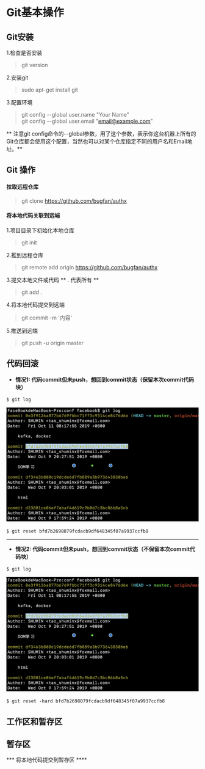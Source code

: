 # Git基本操作

## Git安装
1.检查是否安装
> git version

2.安装git
>sudo apt-get install git

3.配置环境
> git config --global user.name "Your Name"<br>
> git config --global user.email "email@example.com"<br>

** 注意git config命令的--global参数，用了这个参数，表示你这台机器上所有的Git仓库都会使用这个配置，当然也可以对某个仓库指定不同的用户名和Email地址。** <br> 

## Git 操作

#### 拉取远程仓库
> git clone https://github.com/bugfan/authx

#### 将本地代码关联到远端
1.项目目录下初始化本地仓库</br>
>git init</br>

2.推到远程仓库
>git remote add origin https://github.com/bugfan/authx

3.提交本地文件或代码  ** . 代表所有 **
>git add . 

4.将本地代码提交到远端
>git commit -m '内容'

5.推送到远端
>git push -u origin master


## 代码回滚



+ **情况1: 代码commit但未push，想回到commit状态（保留本次commit代码块）**

```
$ git log 
```


![Git](./assets/20191011825.png)

```
$ git reset bfd7b2698079fcdacb9df648345f07a9937ccfb8  
```

---


+ **情况2: 代码commit但未push，想回到commit状态（不保留本次commit代码块）**


```
$ git log 
```

![Git](./assets/20191011825.png)

```
$ git reset -hard bfd7b2698079fcdacb9df648345f07a9937ccfb8
```


## 工作区和暂存区











## 暂存区
***  将本地代码提交到暂存区 **** 

